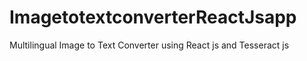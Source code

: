 # ImagetotextconverterReactJsapp
Multilingual Image to Text Converter using React js and Tesseract js
